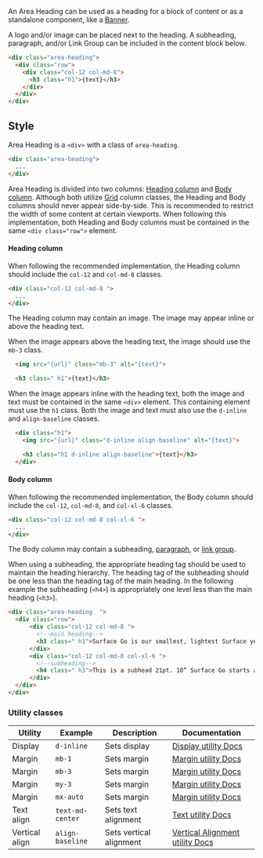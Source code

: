 An Area Heading can be used as a heading for a block of content or as a standalone component, like a [Banner](https://moray-prod.azurewebsites.net/components/detail/banner--default.html). 

A logo and/or image can be placed next to the heading. A subheading, paragraph, and/or Link Group can be included in the content block below.

```html
<div class="area-heading">
  <div class="row">
    <div class="col-12 col-md-8">
      <h3 class="h1">{text}</h3>
    </div>
  </div>
</div>
```

## Style

Area Heading is a `<div>` with a class of `area-heading`.

```html
<div class="area-heading">
  ...
</div>
```

Area Heading is divided into two columns: [Heading column](#heading-column) and [Body column](#body-column). Although both utilize [Grid](https://mwf.azurewebsites.net/catalog/grid/index.html#columns) column classes, the Heading and Body columns should never appear side-by-side. This is recommended to restrict the width of some content at certain viewports. When following this implementation, both Heading and Body columns must be contained in the same `<div class="row">` element.

#### Heading column

When following the recommended implementation, the Heading column should include the `col-12` and `col-md-8` classes.

```html
<div class="col-12 col-md-8 ">
  ...
</div>
```

The Heading column may contain an image. The image may appear inline or above the heading text.

When the image appears above the heading text, the image should use the `mb-3` class.

```html
  <img src="{url}" class="mb-3" alt="{text}">

  <h3 class=" h1">{text}</h3>
```

When the image appears inline with the heading text, both the image and text must be contained in the same `<div>` element. This containing element must use the `h1` class. Both the image and text must also use the `d-inline` and `align-baseline` classes.

```html
  <div class="h1">
    <img src="{url}" class="d-inline align-baseline" alt="{text}">

    <h3 class="h1 d-inline align-baseline">{text}</h3>
  </div>
```

#### Body column

When following the recommended implementation, the Body column should include the `col-12`, `col-md-8`, and `col-xl-6` classes. 

```html
<div class="col-12 col-md-8 col-xl-6 ">
  ...
</div>
```

The Body column may contain a subheading, [paragraph](https://moray-prod.azurewebsites.net/components/detail/paragraphs--paragraph.html), or [link group](https://mwf.azurewebsites.net/catalog/link-group/index.html).

When using a subheading, the appropriate heading tag should be used to maintain the heading hierarchy. The heading tag of the subheading should be one less than the heading tag of the main heading. In the following example the subheading (`<h4>`) is appropriately one level less than the main heading (`<h3>`).

```html
<div class="area-heading  ">
  <div class="row">
      <div class="col-12 col-md-8 ">
        <!--main heading-->
        <h3 class=" h1">Surface Go is our smallest, lightest Surface yet</h3>
      </div>
      <div class="col-12 col-md-8 col-xl-6 ">
        <!--subheading-->
        <h4 class=" h3">This is a subhead 21pt. 10” Surface Go starts at just 1.15lbs and fits easily in your bag.</h4>
      </div>
  </div>
</div>
```

### Utility classes

| Utility            | Example          | Description | Documentation |
|--------------------|------------------|-------------|---------------|
| Display            | `d-inline`       | Sets display | [Display utility Docs](https://moray-prod.azurewebsites.net/components/detail/utilities-display--display.html) |
| Margin             | `mb-1`           | Sets margin | [Margin utility Docs](https://moray-prod.azurewebsites.net/components/detail/utilities-spacing--margin.html) |
| Margin             | `mb-3`           | Sets margin | [Margin utility Docs](https://moray-prod.azurewebsites.net/components/detail/utilities-spacing--margin.html) |
| Margin             | `my-3`           | Sets margin | [Margin utility Docs](https://moray-prod.azurewebsites.net/components/detail/utilities-spacing--margin.html) |
| Margin             | `mx-auto`        | Sets margin | [Margin utility Docs](https://moray-prod.azurewebsites.net/components/detail/utilities-spacing--margin.html) |
| Text align         | `text-md-center` | Sets text alignment  | [Text utility Docs](https://moray-prod.azurewebsites.net/components/detail/utilities-text--alignment.html) |
| Vertical align     | `align-baseline` | Sets vertical alignment | [Vertical Alignment utility Docs](https://moray-prod.azurewebsites.net/components/detail/utilities-vertical-alignment--baseline.html) |
